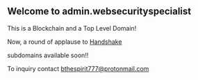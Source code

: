 ## Welcome to admin.websecurityspecialist 

This is a Blockchain and a Top Level Domain!

Now, a round of applause to [Handshake](https://handshake.org/)  

subdomains available soon!!

To inquiry contact [bthespirit777@protonmail.com](https://protonmail.com/)

